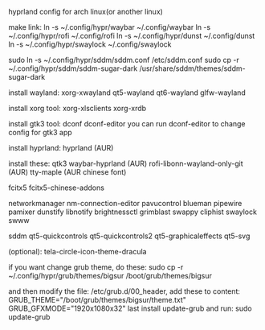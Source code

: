 hyprland config for arch linux(or another linux)

make link:
ln -s ~/.config/hypr/waybar ~/.config/waybar
ln -s ~/.config/hypr/rofi ~/.config/rofi
ln -s ~/.config/hypr/dunst ~/.config/dunst
ln -s ~/.config/hypr/swaylock ~/.config/swaylock

sudo ln -s ~/.config/hypr/sddm/sddm.conf /etc/sddm.conf
sudo cp -r ~/.config/hypr/sddm/sddm-sugar-dark /usr/share/sddm/themes/sddm-sugar-dark

install wayland:
xorg-xwayland
qt5-wayland
qt6-wayland
glfw-wayland

install xorg tool:
xorg-xlsclients
xorg-xrdb

install gtk3 tool:
dconf
dconf-editor
you can run dconf-editor to change config for gtk3 app

install hyprland:
hyprland (AUR)

install these:
qtk3
waybar-hyprland (AUR)
rofi-libonn-wayland-only-git (AUR)
tty-maple (AUR chinese font)

fcitx5
fcitx5-chinese-addons

networkmanager
nm-connection-editor
pavucontrol
blueman
pipewire
pamixer
dunstify
libnotify
brightnessctl
grimblast
swappy
cliphist
swaylock
swww

sddm
qt5-quickcontrols
qt5-quickcontrols2
qt5-graphicaleffects
qt5-svg

(optional):
tela-circle-icon-theme-dracula

if you want change grub theme, do these:
sudo cp -r ~/.config/hypr/grub/themes/bigsur /boot/grub/themes/bigsur

and then modify the file: /etc/grub.d/00_header, add these to content:
GRUB_THEME="/boot/grub/themes/bigsur/theme.txt"
GRUB_GFXMODE="1920x1080x32"
last install update-grub and run:
sudo update-grub
